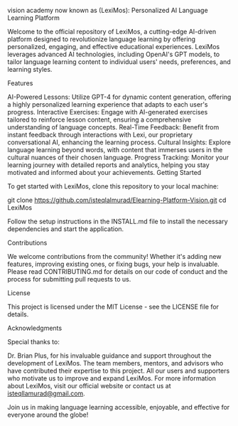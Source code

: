vision academy now known as (LexiMos): Personalized AI Language Learning Platform

Welcome to the official repository of LexiMos, a cutting-edge AI-driven platform designed to revolutionize language learning by offering personalized, engaging, and effective educational experiences. LexiMos leverages advanced AI technologies, including OpenAI's GPT models, to tailor language learning content to individual users' needs, preferences, and learning styles.

Features

AI-Powered Lessons: Utilize GPT-4 for dynamic content generation, offering a highly personalized learning experience that adapts to each user's progress.
Interactive Exercises: Engage with AI-generated exercises tailored to reinforce lesson content, ensuring a comprehensive understanding of language concepts.
Real-Time Feedback: Benefit from instant feedback through interactions with Lexi, our proprietary conversational AI, enhancing the learning process.
Cultural Insights: Explore language learning beyond words, with content that immerses users in the cultural nuances of their chosen language.
Progress Tracking: Monitor your learning journey with detailed reports and analytics, helping you stay motivated and informed about your achievements.
Getting Started

To get started with LexiMos, clone this repository to your local machine:


git clone https://github.com/isteqlalmurad/Elearning-Platform-Vision.git
cd LexiMos

Follow the setup instructions in the INSTALL.md file to install the necessary dependencies and start the application.

Contributions

We welcome contributions from the community! Whether it's adding new features, improving existing ones, or fixing bugs, your help is invaluable. Please read CONTRIBUTING.md for details on our code of conduct and the process for submitting pull requests to us.

License

This project is licensed under the MIT License - see the LICENSE file for details.

Acknowledgments

Special thanks to:

Dr. Brian Plus, for his invaluable guidance and support throughout the development of LexiMos.
The team members, mentors, and advisors who have contributed their expertise to this project.
All our users and supporters who motivate us to improve and expand LexiMos.
For more information about LexiMos, visit our official website or contact us at isteqllamurad@gmail.com.

Join us in making language learning accessible, enjoyable, and effective for everyone around the globe!

